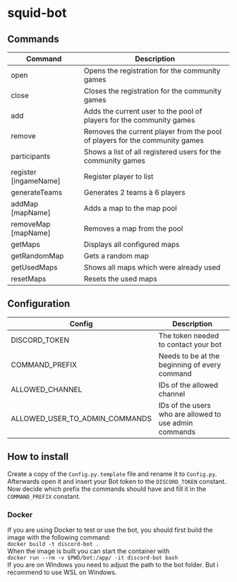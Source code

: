 # squid-bot

## Commands

| Command  | Description  |
|---|---|
| open  | Opens the registration for the community games  |
| close  | Closes the registration for the community games  |
| add  | Adds the current user to the pool of players for the community games  |
| remove  | Removes the current player from the pool of players for the community games  |
| participants | Shows a list of all registered users for the community games |
| register [ingameName] | Register player to list
| generateTeams | Generates 2 teams à 6 players |
| addMap [mapName]| Adds a map to the map pool |
| removeMap [mapName] | Removes a map from the pool |
| getMaps | Displays all configured maps |
| getRandomMap | Gets a random map |
| getUsedMaps | Shows all maps which were already used |
| resetMaps | Resets the used maps |

## Configuration
| Config | Description |
|---|---|
| DISCORD_TOKEN | The token needed to contact your bot |
| COMMAND_PREFIX | Needs to be at the beginning of every command |
| ALLOWED_CHANNEL | IDs of the allowed channel |
| ALLOWED_USER_TO_ADMIN_COMMANDS | IDs of the users who are allowed to use admin commands |

## How to install

Create a copy of the `Config.py.template` file and rename it to `Config.py`. Afterwards open it and insert your Bot token to the `DISCORD_TOKEN` constant. Now decide which prefix the commands should have and fill it in the `COMMAND_PREFIX` constant.

### Docker
If you are using Docker to test or use the bot, you should first build the image with the following command:  
`docker build -t discord-bot .`  
When the image is built you can start the container with  
`docker run --rm -v $PWD/bot:/app/ -it discord-bot bash`  
If you are on Windows you need to adjust the path to the bot folder. But i recommend to use WSL on Windows.
